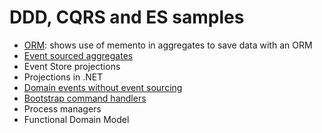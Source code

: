 # DDD, CQRS and ES samples

- [ORM](/OrmAggregates): shows use of memento in aggregates to save data with an ORM
- [Event sourced aggregates](/EventSourcedAggregates)
- Event Store projections
- Projections in .NET
- [Domain events without event sourcing](/DomainEvents)
- [Bootstrap command handlers](/CommandHandlers)
- Process managers
- Functional Domain Model